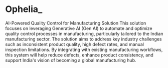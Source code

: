 # Ophelia_
AI-Powered Quality Control for Manufacturing Solution
This solution focuses on leveraging Generative AI (Gen AI) to automate and optimize quality control processes in manufacturing, particularly tailored to the Indian manufacturing sector. The solution aims to address key industry challenges such as inconsistent product quality, high defect rates, and manual inspection limitations. By integrating with existing manufacturing workflows, this system will help reduce defects, enhance product consistency, and support India's vision of becoming a global manufacturing hub.

